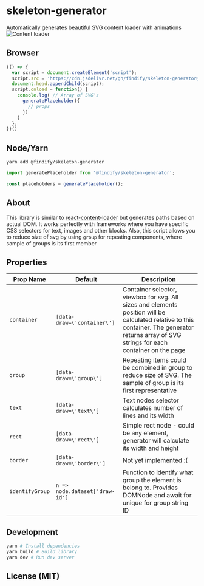 # skeleton-generator
Automatically generates beautiful SVG content loader with animations
![Content loader]('https://raw.githubusercontent.com/findify/skeleton-generator/master/skeleton-generator.jpg')

## Browser

```javascript
(() => {
  var script = document.createElement('script');
  script.src = 'https://cdn.jsdelivr.net/gh/findify/skeleton-generator@master/dist/skeleton-generator.umd.js';
  document.head.appendChild(script);
  script.onload = function() {
    console.log( // Array of SVG's
      generatePlaceholder({
        // props
      })
    )
  };
})()
```

## Node/Yarn

```bash
yarn add @findify/skeleton-generator
```

```javascript
import generatePlaceholder from '@findify/skeleton-generator';

const placeholders = generatePlaceholder();
```

## About
This library is similar to [react-content-loader](https://github.com/danilowoz/react-content-loader) but generates paths based on actual DOM. It works perfectly with frameworks where you have specific CSS selectors for text, images and other blocks.
Also, this script allows you to reduce size of svg by using `group` for repeating components, where sample of groups is its first member

## Properties
| Prop Name | Default | Description |
|-----------|---------|-------------|
| `container` | `[data-draw=\'container\']` | Container selector, viewbox for svg. All sizes and elements position will be calculated relative to this container. The generator returns array of SVG strings for each container on the page |
| `group` | `[data-draw=\'group\']` | Repeating items could be combined in group to reduce size of SVG. The sample of group is its first representative |
| `text` | `[data-draw=\'text\']` | Text nodes selector calculates number of lines and its width |
| `rect` | `[data-draw=\'rect\']` | Simple rect node - could be any element, generator will calculate its width and height |
| `border` | `[data-draw=\'border\']` | Not yet implemented :(
| `identifyGroup` | `n => node.dataset['draw-id']` | Function to identify what group the element is belong to. Provides DOMNode and await for unique for group string ID | 


## Development 

```bash
yarn # Install dependencies
yarn build # Build library
yarn dev # Run dev server

```

## License (MIT)
